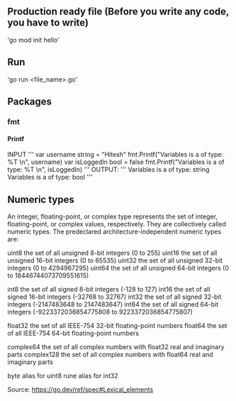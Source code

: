 ## Production ready file (Before you write any code, you have to write)

'go mod init hello'

## Run

'go run <file_name>.go'

## Packages

### fmt

#### Printf

INPUT
'''
var username string = "Hitesh"
fmt.Printf("Variables is a of type: %T \n", username)
var isLoggedIn bool = false
fmt.Printf("Variables is a of type: %T \n", isLoggedIn)
'''
OUTPUT:
'''
Variables is a of type: string
Variables is a of type: bool
'''


## Numeric types
An integer, floating-point, or complex type represents the set of integer, floating-point, or complex values, respectively. They are collectively called numeric types. The predeclared architecture-independent numeric types are:

uint8       the set of all unsigned  8-bit integers (0 to 255)
uint16      the set of all unsigned 16-bit integers (0 to 65535)
uint32      the set of all unsigned 32-bit integers (0 to 4294967295)
uint64      the set of all unsigned 64-bit integers (0 to 18446744073709551615)

int8        the set of all signed  8-bit integers (-128 to 127)
int16       the set of all signed 16-bit integers (-32768 to 32767)
int32       the set of all signed 32-bit integers (-2147483648 to 2147483647)
int64       the set of all signed 64-bit integers (-9223372036854775808 to 9223372036854775807)

float32     the set of all IEEE-754 32-bit floating-point numbers
float64     the set of all IEEE-754 64-bit floating-point numbers

complex64   the set of all complex numbers with float32 real and imaginary parts
complex128  the set of all complex numbers with float64 real and imaginary parts

byte        alias for uint8
rune        alias for int32

Source: https://go.dev/ref/spec#Lexical_elements